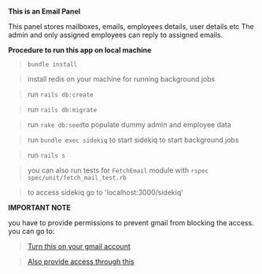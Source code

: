 **This is an Email Panel**

This panel stores mailboxes, emails, employees details, user details etc
The admin and only assigned employees can reply to assigned emails.

**Procedure to run this app on local machine**
> `bundle install`

> install redis on your machine for running background jobs

> run `rails db:create`

> run `rails db:migrate`

> run `rake db:seed`to populate dummy admin and employee data

> run `bundle exec sidekiq` to start sidekiq to start background jobs

> run `rails s`

> you can also run tests for `FetchEmail` module with `rspec spec/unit/fetch_mail_test.rb `

> to access sidekiq go to 'localhost:3000/sidekiq'

**IMPORTANT NOTE**

you have to provide permissions to prevent gmail from blocking the access.
you can go to: 

> [Turn this on your gmail account](https://myaccount.google.com/lesssecureapps)

> [Also provide access through this](https://accounts.google.com/DisplayUnlockCaptcha )
